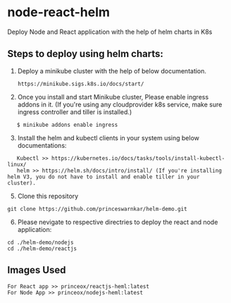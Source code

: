 # node-react-helm
Deploy Node and React application with the help of helm charts in K8s

## Steps to deploy using helm charts:

1. Deploy a minikube cluster with the help of below documentation.
   ```
   https://minikube.sigs.k8s.io/docs/start/
   ```
2. Once you install and start Minikube cluster, Please enable ingress addons in it. (If you're using any cloudprovider k8s service, make sure ingress controller and tiller is installed.)
```
   $ minikube addons enable ingress
```
3. Install the helm and kubectl clients in your system using below documentations:
```   
   Kubectl >> https://kubernetes.io/docs/tasks/tools/install-kubectl-linux/
   helm >> https://helm.sh/docs/intro/install/ (If you're installing helm V3, you do not have to install and enable tiller in your cluster).
```

5. Clone this repository

```
git clone https://github.com/princeswarnkar/helm-demo.git

```

6. Please nevigate to respective directries to deploy the react and node application:

```
cd ./helm-demo/nodejs
cd ./helm-demo/reactjs

```
## Images Used

```
For React app >> princeox/reactjs-heml:latest
For Node App >> princeox/nodejs-heml:latest
```

